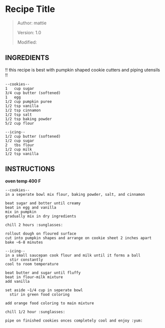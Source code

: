 # Recipe Title
> Author: mattie 
>
> Version: 1.0
>
> Modified:


## INGREDIENTS
!! this recipe is best with pumpkin shaped cookie cutters and piping utensils !!
```
--cookies--
1   cup sugar
3/4 cup butter (softened)
1   egg
1/2 cup pumpkin puree
1/2 tsp vanilla
1/2 tsp cinnamon
1/2 tsp salt
1/2 tsp baking powder
5/2 cup flour

--icing--
1/2 cup butter (softened)
1/2 cup sugar
2   tbs flour
1/2 cup milk
1/2 tsp vanilla
```


## INSTRUCTIONS

**oven temp 400 F**

```
--cookies--
in a seperate bowl mix flour, baking powder, salt, and cinnamon

beat sugar and botter until creamy
beat in egg and vanilla
mix in pumpkin
gradually mix in dry ingredients

chill 2 hours :sunglasses:

rollout dough on floured surface
cut into pumpkin shapes and arrange on cookie sheet 2 inches apart
bake ~6-8 minutes

--icing--
in a small saucepan cook flour and milk until it forms a ball
  stir constantly
cool to room temperature

beat butter and sugar until fluffy
beat in flour-milk mixture
add vanilla

set aside ~1/4 cup in seperate bowl
  stir in green food coloring

add orange food coloring to main mixture

chill 1/2 hour :sunglasses:

pipe on finished cookies onces completely cool and enjoy :yum:
```
